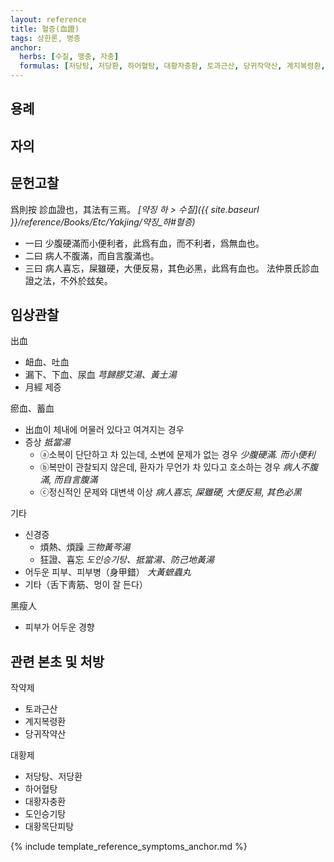 ```yaml
---
layout: reference
title: 혈증(血證)
tags: 상한론, 병증
anchor:
  herbs: [수질, 맹충, 자충]
  formulas: [저당탕, 저당환, 하어혈탕, 대황자충환, 토과근산, 당귀작약산, 계지복령환, 도인승기탕]
---
```



## 용례



## 자의




## 문헌고찰

爲則按 診血證也，其法有三焉。  _[약징 하 > 수질]({{ site.baseurl }}/reference/Books/Etc/Yakjing/약징_하#혈증)_
* 一曰 少腹硬滿而小便利者，此爲有血，而不利者，爲無血也。
* 二曰 病人不腹滿，而自言腹滿也。
* 三曰 病人喜忘，屎雖硬，大便反易，其色必黑，此爲有血也。
法仲景氏診血證之法，不外於玆矣。


## 임상관찰

出血
* 衄血、吐血
* 漏下、下血、尿血 _芎歸膠艾湯、黃土湯_
* 月經 제증

瘀血、蓄血
* 出血이 체내에 머물러 있다고 여겨지는 경우
* 증상 _抵當湯_
  - ⓐ소복이 단단하고 차 있는데, 소변에 문제가 없는 경우 _少腹硬滿. 而小便利_
  - ⓑ복만이 관찰되지 않은데, 환자가 무언가 차 있다고 호소하는 경우 _病人不腹滿, 而自言腹滿_
  - ⓒ정신적인 문제와 대변색 이상 _病人喜忘, 屎雖硬, 大便反易, 其色必黑_

기타
* 신경증
  - 煩熱、煩躁 _三物黃芩湯_
  - 狂證、喜忘 _도인승기탕、抵當湯、防己地黃湯_
* 어두운 피부、피부병（身甲錯） _大黃蟅蟲丸_
* 기타（舌下靑筋、멍이 잘 든다）

黑瘦人
* 피부가 어두운 경향

## 관련 본초 및 처방

작약제
* 토과근산
* 계지복령환
* 당귀작약산

대황제
* 저당탕、저당환
* 하어혈탕
* 대황자충환
* 도인승기탕
* 대황목단피탕

{% include template_reference_symptoms_anchor.md %}
